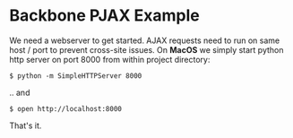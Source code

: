 # Backbone PJAX Example

We need a webserver to get started. AJAX requests need to run on same host / port to prevent cross-site issues.
On **MacOS** we simply start python http server on port 8000 from within project directory:

    $ python -m SimpleHTTPServer 8000

.. and

    $ open http://localhost:8000

That's it.

